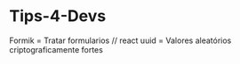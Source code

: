 # Tips-4-Devs

Formik  = Tratar formularios // react
uuid = Valores aleatórios criptograficamente fortes
